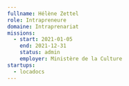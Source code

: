 ```yaml
---
fullname: Hélène Zettel
role: Intrapreneure
domaine: Intraprenariat
missions:
  - start: 2021-01-05
    end: 2021-12-31
    status: admin
    employer: Ministère de la Culture
startups:
  - locadocs
---
```


